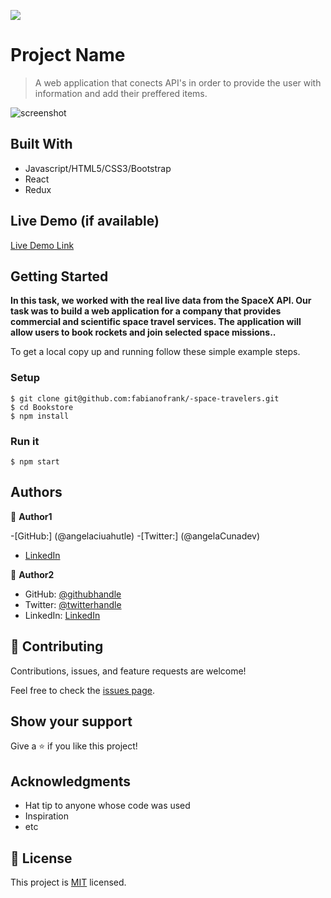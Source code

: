 ![](https://img.shields.io/badge/Microverse-blueviolet)

# Project Name

> A web application that conects API's in order to provide the user with information and add their preffered items.


![screenshot](./booksApp.png)

## Built With

- Javascript/HTML5/CSS3/Bootstrap
- React
- Redux

## Live Demo (if available)

[Live Demo Link](https://livedemo.com)


## Getting Started

**In this task, we worked with the real live data from the SpaceX API. Our task was to build a web application for a company that provides commercial and scientific space travel services. The application will allow users to book rockets and join selected space missions..**

To get a local copy up and running follow these simple example steps.

### Setup
```console
$ git clone git@github.com:fabianofrank/-space-travelers.git
$ cd Bookstore
$ npm install 
```

### Run it
```console
$ npm start 
```

## Authors

👤 **Author1**

-[GitHub:] (@angelaciuahutle)
-[Twitter:] (@angelaCunadev)
- [LinkedIn](https://linkedin.com/in/angelacuahutle)

👤 **Author2**

- GitHub: [@githubhandle](https://github.com/githubhandle)
- Twitter: [@twitterhandle](https://twitter.com/twitterhandle)
- LinkedIn: [LinkedIn](https://linkedin.com/in/linkedinhandle)

## 🤝 Contributing

Contributions, issues, and feature requests are welcome!

Feel free to check the [issues page](../../issues/).

## Show your support

Give a ⭐️ if you like this project!

## Acknowledgments

- Hat tip to anyone whose code was used
- Inspiration
- etc

## 📝 License

This project is [MIT](./MIT.md) licensed.